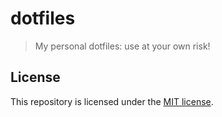 # dotfiles

> My personal dotfiles: use at your own risk!

## License

This repository is licensed under the [MIT license](LICENSE).
